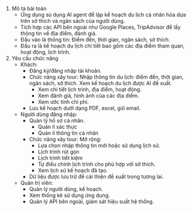 1. Mô tả bài toán 
    - Ứng dụng sủ dụng AI agent để lập kế hoạch du lịch cá nhân hóa dựa trên sở thích và ngân sách của người dùng.
    - Tích hợp các API bên ngoài như Google Places, TripAdvisor để lấy thông tin về địa điểm, đánh giá.
    - Đầu vào là thông tin: Điểm đến, thời gian, ngân sách, sở thích.
    - Đầu ra là kế hoạch du lịch chi tiết bao gồm các địa điểm tham quan, hoạt động, lịch trình.
2. Yêu cầu chức năng
    - Khách:
        + Đăng ký/đăng nhập tài khoản.
        + Chức năng xây tour: Nhập thông tin du lịch: điểm đến, thời gian, ngân sách, sở thích. Xem kế hoạch du lịch được AI đề xuất.
            + Xem chi tiết lịch trình, địa điểm, hoạt động.
            + Xem đánh giá, hình ảnh của các địa điểm.
            + Xem ước tính chi phí.
        + Lưu kế hoạch dưới dạng PDF, excel, gửi email.
    - Người dùng đăng nhập:
        + Quản lý hồ sơ cá nhân.
            + Quản lí xác thực
            + Quản lí thông tin cá nhân
        + Chức năng xây tour: Mở rộng: 
            + Lựa chọn nhập thông tin mới hoặc sử dụng lịch sử.
            + Lịch trình rút gọn
            + Lịch trình tiết kiệm
            + Tự điều chỉnh lịch trình cho phù hợp với sở thích.
            + Xem lịch sử kế hoạch đã tạo.
        + Dữ liệu được lưu trữ để cải thiện đề xuất trong tương lai.
    - Quản trị viên:
        + Quản lý người dùng, kế hoạch.
        + Xem thống kê sử dụng ứng dụng.
        + Quản lý API bên ngoài, giám sát hiệu suất hệ thống.
